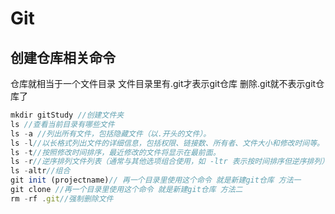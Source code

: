 # Git
## 创建仓库相关命令

仓库就相当于一个文件目录 文件目录里有.git才表示git仓库 删除.git就不表示git仓库了

```js
mkdir gitStudy //创建文件夹
ls //查看当前目录有哪些文件
ls -a //列出所有文件，包括隐藏文件（以.开头的文件）。
ls -l//以长格式列出文件的详细信息，包括权限、链接数、所有者、文件大小和修改时间等。
ls -t//按照修改时间排序，最近修改的文件将显示在最前面。
ls -r//逆序排列文件列表（通常与其他选项组合使用，如 -ltr 表示按时间排序但逆序排列）。
ls -altr//组合
git init (projectname)// 再一个目录里使用这个命令 就是新建git仓库 方法一
git clone //再一个目录里使用这个命令 就是新建git仓库 方法二
rm -rf .git//强制删除文件
```

